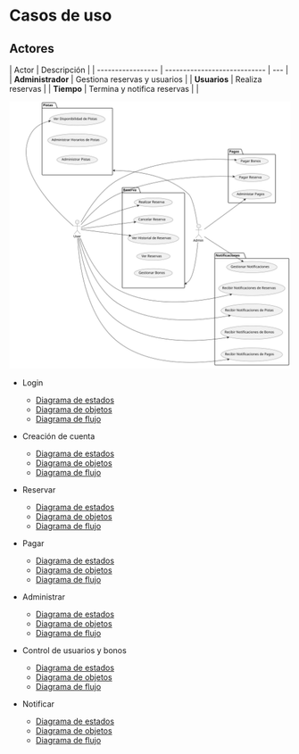 # Casos de uso

## Actores

| Actor             | Descripción                  |
| ----------------- | ---------------------------- | --- |
| **Administrador** | Gestiona reservas y usuarios |
| **Usuarios**      | Realiza reservas             |
| **Tiempo**        | Termina y notifica reservas  |     |

![Imagen](CasoDeUsoSVG.svg)

- Login

  - [Diagrama de estados](Procesos/CduLogin/DiagramaDeEstados.svg)
  - [Diagrama de objetos](Procesos/CduLogin/DiagramaDeObjetos.svg)
  - [Diagrama de flujo](Procesos/CduLogin/DiagramaDeFlujo.svg)

- Creación de cuenta

  - [Diagrama de estados](Procesos/CduCreacionDeCuenta/DiagramaDeEstados.svg)
  - [Diagrama de objetos](Procesos/CduCreacionDeCuenta/DiagramaDeObjetos.svg)
  - [Diagrama de flujo](Procesos/CduCreacionDeCuenta/DiagramaDeFlujo.svg)

- Reservar

  - [Diagrama de estados](Procesos/CduReservar/diagramaDeEstados.svg)
  - [Diagrama de objetos](Procesos/CduReservar/diagramaDeObjetos.svg)
  - [Diagrama de flujo](Procesos/CduReservar/diagramaDeFlujo.svg)

- Pagar

  - [Diagrama de estados](Procesos/CduPagar/DiagramaDeEstados.svg)
  - [Diagrama de objetos](Procesos/CduPagar/DiagramaDeObjetos.svg)
  - [Diagrama de flujo](Procesos/CduPagar/DiagramaDeFlujo.svg)

- Administrar

  - [Diagrama de estados](Procesos/CduAdministrar/DiagramaDeEstados.svg)
  - [Diagrama de objetos](Procesos/CduAdministrar/DiagramaDeObjetos.svg)
  - [Diagrama de flujo](Procesos/CduAdministrar/DiagramaDeFlujo.svg)

- Control de usuarios y bonos

  - [Diagrama de estados](Procesos/CduGestionar/DiagramaDeEstados.svg)
  - [Diagrama de objetos](Procesos/CduGestionar/DiagramaDeObjetos.svg)
  - [Diagrama de flujo](Procesos/CduGestionar/DiagramaDeFlujo.svg)

- Notificar
  - [Diagrama de estados](Procesos/CduNotificar/diagramaDeEstados.svg)
  - [Diagrama de objetos](Procesos/CduNotificar/diagramaDeObjetos.svg)
  - [Diagrama de flujo](Procesos/CduNotificar/diagramaDeFlujo.svg)
